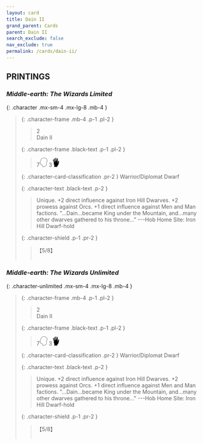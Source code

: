 ```yaml
---
layout: card
title: Dain II
grand_parent: Cards
parent: Dain II
search_exclude: false
nav_exclude: true
permalink: /cards/dain-ii/
---
```


## PRINTINGS


### _Middle-earth: The Wizards Limited_

{: .character .mx-sm-4 .mx-lg-8 .mb-4 }
> {: .character-frame .mb-4 .p-1 .pl-2 }
> > <div class="card-mp">2</div>
> > <div class="character-card-name">Dain II</div>
>
> {: .character-frame .black-text .p-1 .pl-2 }
> > 7![](/assets/images/mind.svg) 3![](/assets/images/di.svg)
>
> {: .character-card-classification .pr-2 }
> Warrior/Diplomat Dwarf
>
> {: .character-text .black-text .p-2 }
> > Unique. +2 direct influence against Iron Hill Dwarves. +2 prowess against Orcs. +1 direct influence against Men and Man factions.  "...Dain...became King under the Mountain, and...many other dwarves gathered to his throne..." ---Hob  Home Site: Iron Hill Dwarf-hold 
>
> {: .character-shield .p-1 .pr-2 }
> > <div class="card-shield">【5/8】</div>
> > <div class="card-corruption">&nbsp;</div>

### _Middle-earth: The Wizards Unlimited_

{: .character-unlimited .mx-sm-4 .mx-lg-8 .mb-4 }
> {: .character-frame .mb-4 .p-1 .pl-2 }
> > <div class="card-mp">2</div>
> > <div class="character-card-name">Dain II</div>
>
> {: .character-frame .black-text .p-1 .pl-2 }
> > 7![](/assets/images/mind.svg) 3![](/assets/images/di.svg)
>
> {: .character-card-classification .pr-2 }
> Warrior/Diplomat Dwarf
>
> {: .character-text .black-text .p-2 }
> > Unique. +2 direct influence against Iron Hill Dwarves. +2 prowess against Orcs. +1 direct influence against Men and Man factions.  "...Dain...became King under the Mountain, and...many other dwarves gathered to his throne..." ---Hob  Home Site: Iron Hill Dwarf-hold 
>
> {: .character-shield .p-1 .pr-2 }
> > <div class="card-shield">【5/8】</div>
> > <div class="card-corruption">&nbsp;</div>
